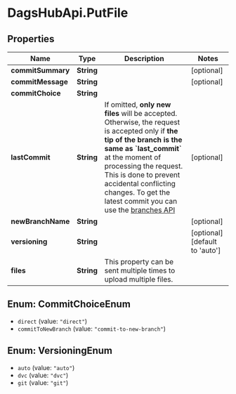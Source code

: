 # DagsHubApi.PutFile

## Properties
Name | Type | Description | Notes
------------ | ------------- | ------------- | -------------
**commitSummary** | **String** |  | [optional] 
**commitMessage** | **String** |  | [optional] 
**commitChoice** | **String** |  | 
**lastCommit** | **String** | If omitted, **only new files** will be accepted.     Otherwise, the request is accepted only if **the tip of the branch is the same as &#x60;last_commit&#x60;** at the moment of processing the request.  This is done to prevent accidental conflicting changes. To get the latest commit you can use the [branches API](#operations-Branches-getBranch)  | [optional] 
**newBranchName** | **String** |  | [optional] 
**versioning** | **String** |  | [optional] [default to &#x27;auto&#x27;]
**files** | **String** | This property can be sent multiple times to upload multiple files. | 

<a name="CommitChoiceEnum"></a>
## Enum: CommitChoiceEnum

* `direct` (value: `"direct"`)
* `commitToNewBranch` (value: `"commit-to-new-branch"`)


<a name="VersioningEnum"></a>
## Enum: VersioningEnum

* `auto` (value: `"auto"`)
* `dvc` (value: `"dvc"`)
* `git` (value: `"git"`)

